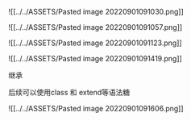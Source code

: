 ![[../../ASSETS/Pasted image 20220901091030.png]]

![[../../ASSETS/Pasted image 20220901091057.png]]

![[../../ASSETS/Pasted image 20220901091123.png]]

![[../../ASSETS/Pasted image 20220901091419.png]]

继承

后续可以使用class 和 extend等语法糖

![[../../ASSETS/Pasted image 20220901091606.png]]